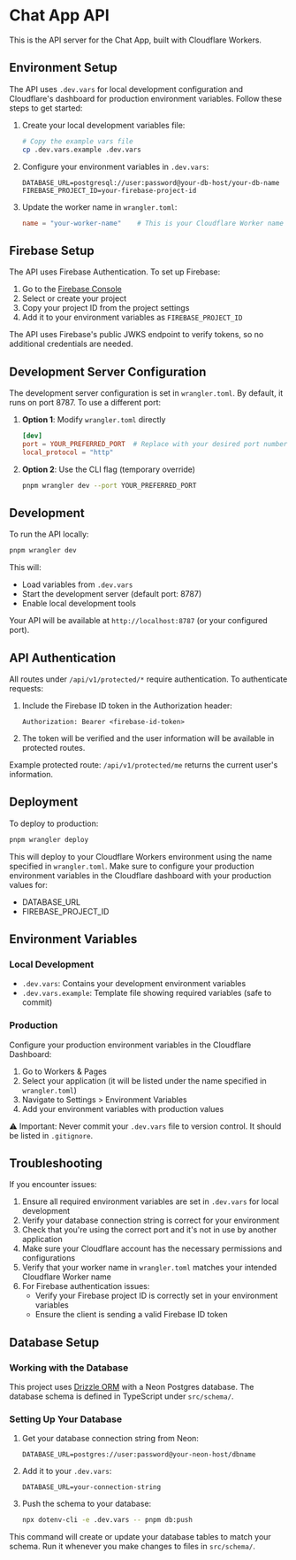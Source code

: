 # Chat App API

This is the API server for the Chat App, built with Cloudflare Workers.

## Environment Setup

The API uses `.dev.vars` for local development configuration and Cloudflare's dashboard for production environment variables. Follow these steps to get started:

1. Create your local development variables file:
   ```bash
   # Copy the example vars file
   cp .dev.vars.example .dev.vars
   ```

2. Configure your environment variables in `.dev.vars`:
   ```
   DATABASE_URL=postgresql://user:password@your-db-host/your-db-name
   FIREBASE_PROJECT_ID=your-firebase-project-id
   ```

3. Update the worker name in `wrangler.toml`:
   ```toml
   name = "your-worker-name"    # This is your Cloudflare Worker name
   ```

## Firebase Setup

The API uses Firebase Authentication. To set up Firebase:

1. Go to the [Firebase Console](https://console.firebase.google.com)
2. Select or create your project
3. Copy your project ID from the project settings
4. Add it to your environment variables as `FIREBASE_PROJECT_ID`

The API uses Firebase's public JWKS endpoint to verify tokens, so no additional credentials are needed.

## Development Server Configuration

The development server configuration is set in `wrangler.toml`. By default, it runs on port 8787. To use a different port:

1. **Option 1**: Modify `wrangler.toml` directly
   ```toml
   [dev]
   port = YOUR_PREFERRED_PORT  # Replace with your desired port number
   local_protocol = "http"
   ```

2. **Option 2**: Use the CLI flag (temporary override)
   ```bash
   pnpm wrangler dev --port YOUR_PREFERRED_PORT
   ```

## Development

To run the API locally:
```bash
pnpm wrangler dev
```

This will:
- Load variables from `.dev.vars`
- Start the development server (default port: 8787)
- Enable local development tools

Your API will be available at `http://localhost:8787` (or your configured port).

## API Authentication

All routes under `/api/v1/protected/*` require authentication. To authenticate requests:

1. Include the Firebase ID token in the Authorization header:
   ```
   Authorization: Bearer <firebase-id-token>
   ```

2. The token will be verified and the user information will be available in protected routes.

Example protected route: `/api/v1/protected/me` returns the current user's information.

## Deployment

To deploy to production:
```bash
pnpm wrangler deploy
```

This will deploy to your Cloudflare Workers environment using the name specified in `wrangler.toml`. Make sure to configure your production environment variables in the Cloudflare dashboard with your production values for:
- DATABASE_URL
- FIREBASE_PROJECT_ID

## Environment Variables

### Local Development
- `.dev.vars`: Contains your development environment variables
- `.dev.vars.example`: Template file showing required variables (safe to commit)

### Production
Configure your production environment variables in the Cloudflare Dashboard:
1. Go to Workers & Pages
2. Select your application (it will be listed under the name specified in `wrangler.toml`)
3. Navigate to Settings > Environment Variables
4. Add your environment variables with production values

⚠️ Important: Never commit your `.dev.vars` file to version control. It should be listed in `.gitignore`.

## Troubleshooting

If you encounter issues:

1. Ensure all required environment variables are set in `.dev.vars` for local development
2. Verify your database connection string is correct for your environment
3. Check that you're using the correct port and it's not in use by another application
4. Make sure your Cloudflare account has the necessary permissions and configurations
5. Verify that your worker name in `wrangler.toml` matches your intended Cloudflare Worker name
6. For Firebase authentication issues:
   - Verify your Firebase project ID is correctly set in your environment variables
   - Ensure the client is sending a valid Firebase ID token 

## Database Setup

### Working with the Database

This project uses [Drizzle ORM](https://orm.drizzle.team) with a Neon Postgres database. The database schema is defined in TypeScript under `src/schema/`.

### Setting Up Your Database

1. Get your database connection string from Neon:
   ```
   DATABASE_URL=postgres://user:password@your-neon-host/dbname
   ```

2. Add it to your `.dev.vars`:
   ```
   DATABASE_URL=your-connection-string
   ```

3. Push the schema to your database:
   ```bash
   npx dotenv-cli -e .dev.vars -- pnpm db:push
   ```

This command will create or update your database tables to match your schema. Run it whenever you make changes to files in `src/schema/`. 